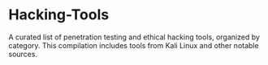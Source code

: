 # Hacking-Tools
A curated list of penetration testing and ethical hacking tools, organized by category. This compilation includes tools from Kali Linux and other notable sources.
